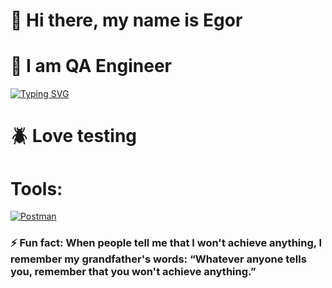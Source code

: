 # 👋 Hi there, my name is Egor
# 👀 I am QA Engineer
[![Typing SVG](https://readme-typing-svg.demolab.com?font=Fira+Code&pause=1000&color=EE8838&width=435&lines=I'm+QA+Engeneer+(manual%2Bauto))](https://git.io/typing-svg)
# 🪲 Love testing

# Tools: 
[![Postman](https://img.shields.io/badge/-Postman-000010?style=for-the-badge&logo=postman)](https://www.postman.com)




###  ⚡ Fun fact: When people tell me that I won't achieve anything, I remember my grandfather's words: “Whatever anyone tells you, remember that you won't achieve anything.” 




